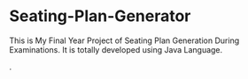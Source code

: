 # Seating-Plan-Generator

This is My Final Year Project of Seating Plan Generation During Examinations. It is totally developed using Java Language.













































































































































































.






































